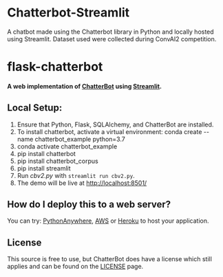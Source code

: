 # Chatterbot-Streamlit
A chatbot made using the Chatterbot library in Python and locally hosted using Streamlit. Dataset used were collected during ConvAI2 competition.

# flask-chatterbot

#### A web implementation of [ChatterBot](https://github.com/gunthercox/ChatterBot) using [Streamlit](https://www.streamlit.io/).

## Local Setup:
 1. Ensure that Python, Flask, SQLAlchemy, and ChatterBot are installed.
 2. To install chatterbot, activate a virtual environment:	conda create --name chatterbot_example python=3.7
 3. conda activate chatterbot_example
 4. pip install chatterbot
 5. pip install chatterbot_corpus
 6. pip install streamlit
 4. Run *cbv2.py* with `streamlit run cbv2.py`.
 3. The demo will be live at [http://localhost:8501/](http://localhost:8501/)

## How do I deploy this to a web server?
You can try: [PythonAnywhere](https://www.pythonanywhere.com/), [AWS](https://aws.amazon.com/getting-started/projects/deploy-python-application/) or [Heroku](https://devcenter.heroku.com/articles/getting-started-with-python#introduction) to host your application.

## License
This source is free to use, but ChatterBot does have a license which still applies and can be found on the [LICENSE](https://github.com/gunthercox/ChatterBot/blob/master/LICENSE) page.
